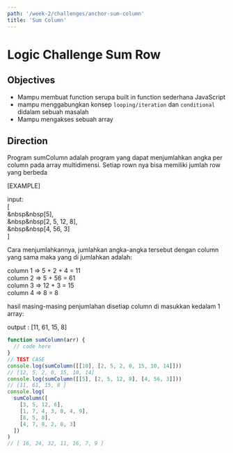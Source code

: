 ```yaml
---
path: '/week-2/challenges/anchor-sum-column'
title: 'Sum Column'
---
```


# Logic Challenge Sum Row

## Objectives

- Mampu membuat function serupa built in function sederhana JavaScript
- mampu menggabungkan konsep `looping/iteration` dan `conditional` didalam sebuah masalah
- Mampu mengakses sebuah array

## Direction

Program sumColumn adalah program yang dapat menjumlahkan angka per column pada array multidimensi. Setiap rown nya bisa memiliki jumlah row yang berbeda

[EXAMPLE]

input:<br>
[<br>
&nbsp&nbsp[5],<br>
&nbsp&nbsp[2, 5, 12, 8],<br>
&nbsp&nbsp[4, 56, 3]<br>
]

Cara menjumlahkannya, jumlahkan angka-angka tersebut dengan column yang sama maka yang di jumlahkan adalah:

column 1 => 5 + 2 + 4 = 11<br>
column 2 => 5 + 56 = 61<br>
column 3 => 12 + 3 = 15<br>
column 4 => 8 = 8<br>

hasil masing-masing penjumlahan disetiap column di masukkan kedalam 1 array:

output :
[11, 61, 15, 8]

```javascript
function sumColumn(arr) {
  // code here
}
// TEST CASE
console.log(sumColumn([[10], [2, 5, 2, 0, 15, 10, 14]]))
// [12, 5, 2, 0, 15, 10, 14]
console.log(sumColumn([[5], [2, 5, 12, 8], [4, 56, 3]]))
// [11, 61, 15, 8 ]
console.log(
  sumColumn([
    [3, 5, 12, 6],
    [1, 7, 4, 3, 8, 4, 9],
    [8, 5, 8],
    [4, 7, 8, 2, 8, 3]
  ])
)
// [ 16, 24, 32, 11, 16, 7, 9 ]
```
